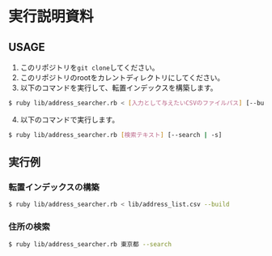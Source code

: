 # 実⾏説明資料
## USAGE
1. このリポジトリを`git clone`してください。
2. このリポジトリのrootをカレントディレクトリにしてください。
3. 以下のコマンドを実行して、転置インデックスを構築します。
```bash
$ ruby lib/address_searcher.rb < [入力として与えたいCSVのファイルパス] [--build | -b]
```
4. 以下のコマンドで実行します。
```bash
$ ruby lib/address_searcher.rb [検索テキスト] [--search | -s]
```

## 実行例
### 転置インデックスの構築
```bash
$ ruby lib/address_searcher.rb < lib/address_list.csv --build
```
### 住所の検索
```bash
$ ruby lib/address_searcher.rb 東京都 --search
```
